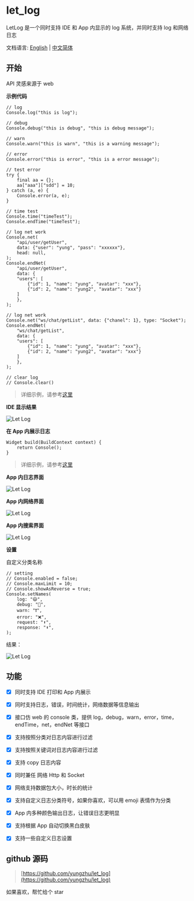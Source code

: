 # let_log

LetLog 是一个同时支持 IDE 和 App 内显示的 log 系统，并同时支持 log 和网络日志

文档语言: [English](README.md) | [中文简体](README_ZH.md)

## 开始

API 灵感来源于 web

**示例代码**

```
// log
Console.log("this is log");

// debug
Console.debug("this is debug", "this is debug message");

// warn
Console.warn("this is warn", "this is a warning message");

// error
Console.error("this is error", "this is a error message");

// test error
try {
    final aa = {};
    aa["aaa"]["sdd"] = 10;
} catch (a, e) {
    Console.error(a, e);
}

// time test
Console.time("timeTest");
Console.endTime("timeTest");

// log net work
Console.net(
    "api/user/getUser",
    data: {"user": "yung", "pass": "xxxxxx"},
    head: null,
);
Console.endNet(
    "api/user/getUser",
    data: {
    "users": [
        {"id": 1, "name": "yung", "avatar": "xxx"},
        {"id": 2, "name": "yung2", "avatar": "xxx"}
    ]
    },
);

// log net work
Console.net("ws/chat/getList", data: {"chanel": 1}, type: "Socket");
Console.endNet(
    "ws/chat/getList",
    data: {
    "users": [
        {"id": 1, "name": "yung", "avatar": "xxx"},
        {"id": 2, "name": "yung2", "avatar": "xxx"}
    ]
    },
);

// clear log
// Console.clear()
```

> 详细示例，请参考[这里](example/lib/main.dart)

**IDE 显示结果**

![Let Log](images/ide.png)

**在 App 内展示日志**

```
Widget build(BuildContext context) {
    return Console();
}
```

> 详细示例，请参考[这里](example/lib/main.dart)

**App 内日志界面**

![Let Log](images/log.png)

**App 内网络界面**

![Let Log](images/net.png)

**App 内搜索界面**

![Let Log](images/search.png)

**设置**

自定义分类名称

```
// setting
// Console.enabled = false;
// Console.maxLimit = 10;
// Console.showAsReverse = true;
Console.setNames(
    log: "😄",
    debug: "🐛",
    warn: "❗",
    error: "❌",
    request: "⬆️",
    response: "⬇️",
);
```

结果：

![Let Log](images/name.png)

## 功能

-   [x] 同时支持 IDE 打印和 App 内展示

-   [x] 同时支持日志，错误，时间统计，网络数据等信息输出

-   [x] 接口仿 web 的 console 类，提供 log，debug，warn，error，time，endTime，net，endNet 等接口

-   [x] 支持按照分类对日志内容进行过滤

-   [x] 支持按照关键词对日志内容进行过滤

-   [x] 支持 copy 日志内容

-   [x] 同时兼任 网络 Http 和 Socket

-   [x] 网络支持数据包大小，时长的统计

-   [x] 支持自定义日志分类符号，如果你喜欢，可以用 emoji 表情作为分类

-   [x] App 内多种颜色输出日志，让错误日志更明显

-   [x] 支持根据 App 自动切换黑白皮肤

-   [x] 支持一些自定义日志设置

## github 源码

> [https://github.com/yungzhu/let_log](https://github.com/yungzhu/let_log)

如果喜欢，帮忙给个 star
